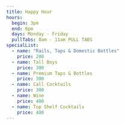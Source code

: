 ```yaml
---
title: Happy Hour
hours:
  begin: 3pm
  end: 6pm
  days: Monday - Friday
  pullTabs: 8am - 11am PULL TABS
specialList:
  - name: "Rails, Taps & Domestic Bottles"
    price: 200
  - name: Tall Boys
    price: 300
  - name: Premium Taps & Bottles
    price: 300
  - name: Call Cocktails
    price: 300
  - name: Wine
    price: 400
  - name: Top Shelf Cocktails
    price: 400
---
```

